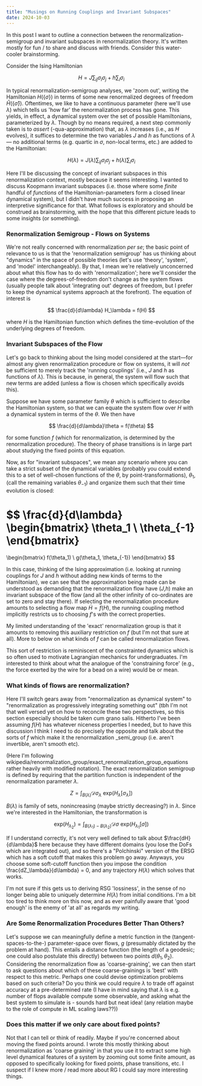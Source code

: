 ```yaml
---
title: "Musings on Running Couplings and Invariant Subspaces"
date: 2024-10-03
---
```


In this post I want to outline a connection between the renormalization-semigroup and invariant subspaces in renormalization theory. It's written mostly for fun / to share and discuss with friends.  Consider this water-cooler brainstorming.

Consider the Ising Hamiltonian

$$
H = J \sum_{ij} \sigma_i \sigma_j + h \sum_i \sigma_i
$$

In typical renormalization-semigroup analyses, we 'zoom out', writing the Hamiltonian $H(\{\sigma\})$ in terms of some new renormalized degrees of freedom $\hat{H}(\{\hat{\sigma}\})$. Oftentimes, we like to have a continuous parameter (here we'll use $\lambda$) which tells us 'how far' the renormalization process has gone. This yields, in effect, a dynamical system over the set of possible Hamiltonians, parameterized by $\lambda$. Though by no means required, a next step commonly taken is to _assert_ (-qua-approximation) that, as $\lambda$ increases (i.e., as $H$ evolves), it suffices to determine the two variables $J$ and $h$ as functions of $\lambda$ — no additional terms (e.g. quartic in $\sigma$, non-local terms, etc.) are added to the Hamiltonian:

$$
H(\lambda) = J(\lambda) \sum_{ij} \sigma_i \sigma_j + h(\lambda) \sum_i \sigma_i
$$

Here I'll be discussing the concept of invariant subspaces in this renormalization context, mostly because it seems interesting.  I wanted to discuss Koopmann invariant subspaces (i.e. those where some _finite_ handful of _functions_ of the Hamiltonian-parameters form a closed linear dynamical system), but I didn't have much success in proposing an interpretive significance for that.  What follows is exploratory and should be construed as brainstorming, with the hope that this different picture leads to some insights (or something).

### Renormalization Semigroup - Flows on Systems
We're not really concerned with renormalization _per se_; the basic point of relevance to us is that the 'renormalization semigroup' has us thinking about "dynamics" in the space of possible theories (let's use 'theory', 'system', and 'model' interchangeably). By that, I mean we're relatively unconcerned about what this flow has to do with 'renormalization'; here we'll consider the case where the degrees-of-freedom don't change as the system flows (usually people talk about 'integrating out' degrees of freedom, but I prefer to keep the dynamical systems approach at the forefront). The equation of interest is

$$
\frac{d}{d\lambda} H_\lambda = f(H)
$$

where $H$ is the Hamiltonian function which defines the time-evolution of the underlying degrees of freedom.

### Invariant Subspaces of the Flow
Let's go back to thinking about the Ising model considered at the start—for almost any given renormalization procedure or flow on systems, it will _not_ be sufficient to merely track the 'running couplings' (i.e., $J$ and $h$ as functions of $\lambda$). This is because, in general, the system will flow such that new terms are added (unless a flow is chosen which specifically avoids this). 

Suppose we have some parameter family $\theta$ which is sufficient to describe the Hamiltonian system, so that we can equate the system flow over $H$ with a dynamical system in terms of the $\theta$. We then have

$$
\frac{d}{d\lambda}\theta = f(\theta)
$$

for some function $f$ (which for renormalization, is determined by the renormalization procedure). The theory of phase transitions is in large part about studying the fixed points of this equation.

Now, as for "invariant subspaces", we mean any scenario where you can take a strict subset of the dynamical variables (probably you could extend this to a set of well-chosen functions of the $\theta$, by point-transformations),  $\theta_1$, (call the remaining variables $\theta_{-1}$) and organize them such that their time evolution is closed:

$$
\frac{d}{d\lambda} 
\begin{bmatrix} 
\theta_1 \\ 
\theta_{-1} 
\end{bmatrix} 
=
\begin{bmatrix} 
f(\theta_1) \\ 
g(\theta_1, \theta_{-1}) 
\end{bmatrix}
$$

In this case, thinking of the Ising approximation (i.e. looking at running couplings for $J$ and $h$ without adding new kinds of terms to the Hamiltonian), we can see that the approximation being made can be understood as demanding that the renormalization flow have ($J$,$h$) make an invariant subspace of the flow (and all the other infinity of co-ordinates are set to zero and stay there).  If selecting the renormalization procedure amounts to selecting a flow map $\dot{H} = f(H)$, the running coupling method implicitly restricts us to choosing $f$'s with the correct properties.

My limited understanding of the 'exact' renormalization group is that it amounts to removing this auxiliary restriction on $f$ (but I'm not that sure at all).  More to below on what kinds of $f$ can be called renormalization flows.

This sort of restriction is reminiscent of the constrainted dynamics which is so often used to motivate Lagrangian mechanics for undergraduates.  I'm interested to think about what the analogue of the 'constraining force' (e.g., the force exerted by the wire for a bead on a wire) would be or mean.

### What kinds of flows are renormalization?
Here I'll switch gears away from "renormalization as dynamical system" to "renormalization as progressively integrating something out" (tbh I'm not that well versed yet on how to reconcile these two perspectives, so this section especially should be taken cum grano salis. Hitherto I've been assuming $f(H)$ has whatever niceness properties I needed, but to have this discussion I think I need to do precisely the opposite and talk about the sorts of $f$ which make it the renormalization _semi_group (i.e. aren't invertible, aren't smooth etc).  

(Here I'm following wikipedia/renormalization_group/exact_renormalization_group_equations rather heavily with modified notation).  The exact renormalization semigroup is defined by requiring that the partition function is independent of the renormalization parameter $\lambda$.

$$
Z = \int_{B(\lambda)} \mathcal{D}\sigma_{\lambda} ~ \mathrm{exp}( H_{\lambda} \left[ \sigma_{\lambda} \right] )
$$

$B(\lambda)$ is family of sets, nonincreasing (maybe strictly decreasing?) in $\lambda$.
Since we're interested in the Hamiltonian, the transformation is

$$
\mathrm{exp}(H_{\lambda_2}) = \int_{B(\lambda_1) - B(\lambda_2)} \mathcal{D}\sigma ~ \mathrm{exp}( H_{\lambda_1} \left[ \sigma \right] )
$$

If I understand correctly, it's not very well defined to talk about $\frac{dH}{d\lambda}$ here because they have different domains (you lose the DoFs which are integrated out), and so there's a "Polchinski" version of the ERSG which has a soft cutoff that makes this problem go away.  Anyways, you choose some soft-cutoff function then you impose the condition \frac{dZ_\lambda}{d\lambda} = 0, and any trajectory $H(\lambda)$ which solves that works.

I'm not sure if this gets us to deriving RSG 'lossiness', in the sense of no longer being able to uniquely determine $H(\lambda)$ from initial conditions.  I'm a bit too tired to think more on this now, and as ever painfully aware that 'good enough' is the enemy of 'at all' as regards my writing.


### Are Some Renormalization Procedures Better Than Others?
Let's suppose we can meaningfully define a metric function in the (tangent-spaces-to-the-) parameter-space over flows, $g$ (presumably dictated by the problem at hand). This entails a distance function (the length of a geodesic; one could also postulate this directly) between two points $d(\theta_1, \theta_2)$.  Considering the renormalization flow as 'coarse-graining', we can then start to ask questions about which of these coarse-grainings is 'best' with respect to this metric.  Perhaps one could devise optimization problems based on such criteria?  Do you think we could require $\lambda$ to trade off against accuracy at a pre-determined rate (I have in mind saying that $\lambda$ is e.g. number of flops available compute some observable, and asking what the best system to simulate is - sounds hard but neat idea! (any relation maybe to the role of compute in ML scaling laws??))

### Does this matter if we only care about fixed points?
Not that I can tell or think of readily.  Maybe if you're concerned about moving the fixed points around.  I wrote this mostly thinking about renormalization as 'coarse graining' in that you use it to extract some high level dynamical features of a system by zooming out some finite amount, as opposed to specifically looking for fixed points, phase transitions, etc.  I suspect if I knew more / read more about RG I could say more interesting things.
